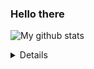 ### Hello there

  ![My github stats](https://github-readme-stats.vercel.app/api?username=ellwoods&show_icons=true)

  <details>

- 📫 How to reach me: ...

[My occasional Blog](https://medium.com/@steveellwoodnlc)

  [![Twitter](https://img.shields.io/twitter/url/https/twitter.com/SteveEllwoodWrk.svg?style=social&label=Follow%20%40SteveEllwoodWrk)](https://twitter.com/SteveEllwoodWrk)

  </details>

<!--
**ellwoods/ellwoods** is a ✨ _special_ ✨ repository because its `README.md` (this file) appears on your GitHub profile.

Here are some ideas to get you started:

- 🔭 I’m currently working on ...
- 🌱 I’m currently learning ...
- 👯 I’m looking to collaborate on ...
- 🤔 I’m looking for help with ...
- 💬 Ask me about ...
- 📫 How to reach me: ...
- 😄 Pronouns: ...
- ⚡ Fun fact: ...
-->
